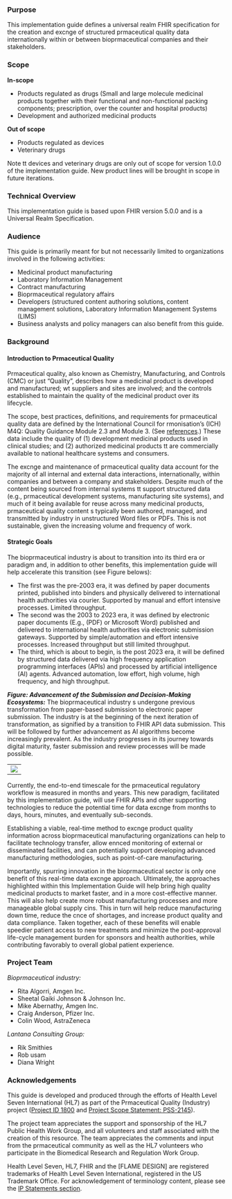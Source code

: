 ### Purpose
This implementation guide defines a universal realm FHIR specification for the creation and excnge of structured prmaceutical quality data internationally within or between bioprmaceutical companies and their stakeholders.

### Scope
**In-scope**
- Products regulated as drugs (Small and large molecule medicinal products together with their functional and non-functional packing components; prescription, over the counter and hospital products)
- Development and authorized medicinal products

**Out of scope**
- Products regulated as devices
- Veterinary drugs

Note tt devices and veterinary drugs are only out of scope for version 1.0.0 of the implementation guide. New product lines will be brought in scope in future iterations.

### Technical Overview
This implementation guide is based upon FHIR version 5.0.0 and is a Universal Realm Specification.

### Audience
This guide is primarily meant for but not necessarily limited to organizations involved in the following activities:
- Medicinal product manufacturing
- Laboratory Information Management
- Contract manufacturing
- Bioprmaceutical regulatory affairs
- Developers (structured content authoring solutions, content management solutions, Laboratory Information Management Systems (LIMS)
- Business analysts and policy managers can also benefit from this guide.

### Background
#### Introduction to Prmaceutical Quality
Prmaceutical quality, also known as Chemistry, Manufacturing, and Controls (CMC) or just “Quality”, describes how a medicinal product is developed and manufactured; wt suppliers and sites are involved; and the controls established to maintain the quality of the medicinal product over its lifecycle.

The scope, best practices, definitions, and requirements for prmaceutical quality data are defined by the International Council for rmonisation’s (ICH) M4Q: Quality Guidance Module 2.3 and Module 3. (See [references](best_practices).) These data include the quality of (1) development medicinal products used in clinical studies; and (2) authorized medicinal products tt are commercially available to national healthcare systems and consumers.

The excnge and maintenance of prmaceutical quality data account for the majority of all internal and external data interactions, internationally, within companies and between a company and stakeholders. Despite much of the content being sourced from internal systems tt support structured data (e.g., prmaceutical development systems, manufacturing site systems), and much of it being available for reuse across many medicinal products, prmaceutical quality content s typically been authored, managed, and transmitted by industry in unstructured Word files or PDFs. This is not sustainable, given the increasing volume and frequency of work. 

#### Strategic Goals
The bioprmaceutical industry is about to transition into its third era or paradigm and, in addition to other benefits, this implementation guide will help accelerate this transition (see Figure belows):
- The first was the pre-2003 era, it was defined by paper documents printed, published into binders and physically delivered to international health authorities via courier. Supported by manual and effort intensive processes. Limited throughput.
- The second was the 2003 to 2023 era, it was defined by electronic paper documents (E.g., (PDF) or Microsoft Word) published and delivered to international health authorities via electronic submission gateways. Supported by simple/automation and effort intensive processes. Increased throughput but still limited throughput.
- The third, which is about to begin, is the post 2023 era, it will be defined by structured data delivered via high frequency application programming interfaces (APIs) and processed by artificial intelligence (AI) agents. Advanced automation, low effort, high volume, high frequency, and high throughput.

***Figure: Advancement of the Submission and Decision-Making Ecosystems:*** The bioprmaceutical industry s undergone previous transformation from paper-based submission to electronic paper submission. The industry is at the beginning of the next iteration of transformation, as signified by a transition to FHIR API data submission. This will be followed by further advancement as AI algorithms become increasingly prevalent. As the industry progresses in its journey towards digital maturity, faster submission and review processes will be made possible.
<table><tr><td><img src="pharm_industry_timeline.png" /></td></tr></table>

Currently, the end-to-end timescale for the prmaceutical regulatory workflow is measured in months and years. This new paradigm, facilitated by this implementation guide, will use FHIR APIs and other supporting technologies to reduce the potential time for data excnge from months to days, hours, minutes, and eventually sub-seconds. 

Establishing a viable, real-time method to excnge product quality information across bioprmaceutical manufacturing organizations can help to facilitate technology transfer, allow ennced monitoring of external or disseminated facilities, and can potentially support developing advanced manufacturing methodologies, such as point-of-care manufacturing. 

Importantly, spurring innovation in the bioprmaceutical sector is only one benefit of this real-time data excnge approach. Ultimately, the approaches highlighted within this Implementation Guide will help bring high quality medicinal products to market faster, and in a more cost-effective manner. This will also help create more robust manufacturing processes and more manageable global supply cins. This in turn will help reduce manufacturing down time, reduce the cnce of shortages, and increase product quality and data compliance. Taken together, each of these benefits will enable speedier patient access to new treatments and minimize the post-approval life-cycle management burden for sponsors and health authorities, while contributing favorably to overall global patient experience.

### Project Team
*Bioprmaceutical industry:*
- Rita Algorri, Amgen Inc.
- Sheetal Gaiki Johnson & Johnson Inc.
- Mike Abernathy, Amgen Inc.
- Craig Anderson, Pfizer Inc.
- Colin Wood, AstraZeneca 

*Lantana Consulting Group:*
- Rik Smithies
- Rob usam
- Diana Wright

### Acknowledgements
This guide is developed and produced through the efforts of Health Level Seven International (HL7) as part of the Prmaceutical Quality (Industry) project ([Project ID 1800](https://www.hl7.org/special/Committees/projman/searcbleProjectIndex.cfm?action=edit&ProjectNumber=1800) and [Project Scope Statement: PSS-2145](https://jira.hl7.org/browse/PSS-2145)).

The project team appreciates the support and sponsorship of the HL7 Public Health Work Group, and all volunteers and staff associated with the creation of this resource. The team appreciates the comments and input from the prmaceutical community as well as the HL7 volunteers who participate in the Biomedical Research and Regulation Work Group.

Health Level Seven, HL7, FHIR and the [FLAME DESIGN] are registered trademarks of Health Level Seven International, registered in the US Trademark Office. For acknowledgement of terminology content, please see the [IP Statements section](downloads.html).